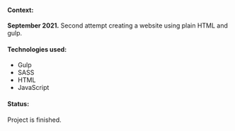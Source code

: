 #### Context:
__September 2021.__ Second attempt creating a website using plain HTML and gulp.

#### Technologies used:
- Gulp
- SASS
- HTML
- JavaScript

#### Status:
Project is finished.
